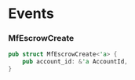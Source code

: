 # Events

### MfEscrowCreate

```rust
pub struct MfEscrowCreate<'a> {
    pub account_id: &'a AccountId,
}
```
